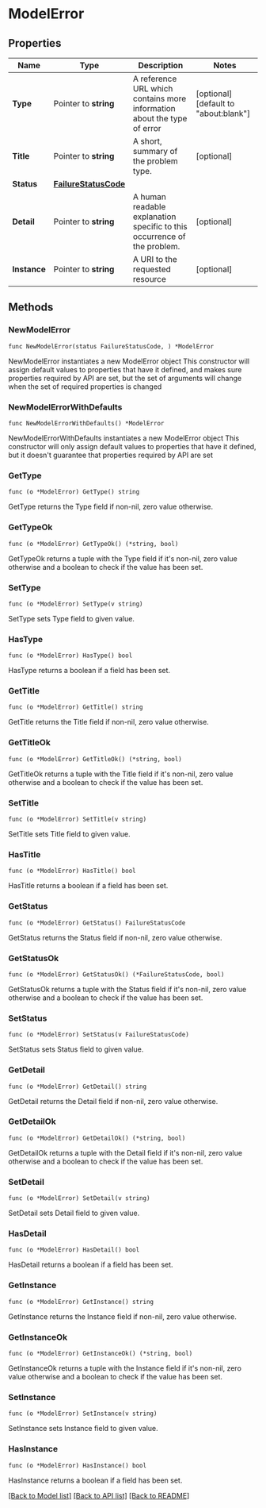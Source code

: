 # ModelError

## Properties

Name | Type | Description | Notes
------------ | ------------- | ------------- | -------------
**Type** | Pointer to **string** | A reference URL which contains more information about the type of error  | [optional] [default to "about:blank"]
**Title** | Pointer to **string** | A short, summary of the problem type.  | [optional] 
**Status** | [**FailureStatusCode**](FailureStatusCode.md) |  | 
**Detail** | Pointer to **string** | A human readable explanation specific to this occurrence of the problem.  | [optional] 
**Instance** | Pointer to **string** | A URI to the requested resource  | [optional] 

## Methods

### NewModelError

`func NewModelError(status FailureStatusCode, ) *ModelError`

NewModelError instantiates a new ModelError object
This constructor will assign default values to properties that have it defined,
and makes sure properties required by API are set, but the set of arguments
will change when the set of required properties is changed

### NewModelErrorWithDefaults

`func NewModelErrorWithDefaults() *ModelError`

NewModelErrorWithDefaults instantiates a new ModelError object
This constructor will only assign default values to properties that have it defined,
but it doesn't guarantee that properties required by API are set

### GetType

`func (o *ModelError) GetType() string`

GetType returns the Type field if non-nil, zero value otherwise.

### GetTypeOk

`func (o *ModelError) GetTypeOk() (*string, bool)`

GetTypeOk returns a tuple with the Type field if it's non-nil, zero value otherwise
and a boolean to check if the value has been set.

### SetType

`func (o *ModelError) SetType(v string)`

SetType sets Type field to given value.

### HasType

`func (o *ModelError) HasType() bool`

HasType returns a boolean if a field has been set.

### GetTitle

`func (o *ModelError) GetTitle() string`

GetTitle returns the Title field if non-nil, zero value otherwise.

### GetTitleOk

`func (o *ModelError) GetTitleOk() (*string, bool)`

GetTitleOk returns a tuple with the Title field if it's non-nil, zero value otherwise
and a boolean to check if the value has been set.

### SetTitle

`func (o *ModelError) SetTitle(v string)`

SetTitle sets Title field to given value.

### HasTitle

`func (o *ModelError) HasTitle() bool`

HasTitle returns a boolean if a field has been set.

### GetStatus

`func (o *ModelError) GetStatus() FailureStatusCode`

GetStatus returns the Status field if non-nil, zero value otherwise.

### GetStatusOk

`func (o *ModelError) GetStatusOk() (*FailureStatusCode, bool)`

GetStatusOk returns a tuple with the Status field if it's non-nil, zero value otherwise
and a boolean to check if the value has been set.

### SetStatus

`func (o *ModelError) SetStatus(v FailureStatusCode)`

SetStatus sets Status field to given value.


### GetDetail

`func (o *ModelError) GetDetail() string`

GetDetail returns the Detail field if non-nil, zero value otherwise.

### GetDetailOk

`func (o *ModelError) GetDetailOk() (*string, bool)`

GetDetailOk returns a tuple with the Detail field if it's non-nil, zero value otherwise
and a boolean to check if the value has been set.

### SetDetail

`func (o *ModelError) SetDetail(v string)`

SetDetail sets Detail field to given value.

### HasDetail

`func (o *ModelError) HasDetail() bool`

HasDetail returns a boolean if a field has been set.

### GetInstance

`func (o *ModelError) GetInstance() string`

GetInstance returns the Instance field if non-nil, zero value otherwise.

### GetInstanceOk

`func (o *ModelError) GetInstanceOk() (*string, bool)`

GetInstanceOk returns a tuple with the Instance field if it's non-nil, zero value otherwise
and a boolean to check if the value has been set.

### SetInstance

`func (o *ModelError) SetInstance(v string)`

SetInstance sets Instance field to given value.

### HasInstance

`func (o *ModelError) HasInstance() bool`

HasInstance returns a boolean if a field has been set.


[[Back to Model list]](../README.md#documentation-for-models) [[Back to API list]](../README.md#documentation-for-api-endpoints) [[Back to README]](../README.md)


